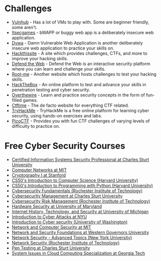 # Challenges

- [Vulnhub](https://www.vulnhub.com/) - Has a lot of VMs to play with. Some are beginner friendly, some aren't.
- [Itsecgames](http://www.itsecgames.com/) - bWAPP or buggy web app is a deliberately insecure web application.
- [Dvwa](http://www.dvwa.co.uk/) - Damn Vulnerable Web Application is another deliberately insecure web application to practice your skills on.
- [Hackthissite](https://www.hackthissite.org/) - A site which provides challenges, CTFs, and more to improve your hacking skills.
- [Defend the Web](https://defendtheweb.net/) - Defend the Web is an interactive security platform where you can learn and challenge your skills.
- [Root-me](https://www.root-me.org/) - Another website which hosts challenges to test your hacking skills.
- [HackTheBox](https://www.hackthebox.eu/) - An online platform to test and advance your skills in penetration testing and cyber security.
- [Overthewire](http://overthewire.org/wargames/) - Learn and practice security concepts in the form of fun-filled games.
- [Ctftime](https://ctftime.org/) - The de facto website for everything CTF related. 
- [TryHackMe](https://tryhackme.com/) - TryHackMe is a free online platform for learning cyber security, using hands-on exercises and labs.
- [PicoCTF](https://picoctf.org/) - Provides you with fun CTF challenges of varying levels of difficulty to practice on.

# Free Cyber Security Courses

- [Certified Information Systems Security Professional at Charles Sturt University](https://itmasters.edu.au/free-short-course-cissp-updated/)
- [Computer Networks at MIT](https://ocw.mit.edu/courses/6-829-computer-networks-fall-2002/)
- [Cryptography I at Stanford](https://www.coursera.org/learn/crypto)
- [CS50's Introduction to Computer Science (Harvard University)](https://www.edx.org/course/introduction-computer-science-harvardx-cs50x)
- [CS50's Introduction to Programming with Python (Harvard University)](https://www.edx.org/course/cs50s-introduction-to-programming-with-python)
- [Cybersecurity Fundamentals (Rochester Institute of Technology)](https://www.edx.org/course/cybersecurity-fundamentals)
- [Cybersecurity Management at Charles Sturt University](https://itmasters.edu.au/free-short-course-cybersecurity-management/)
- [Cybersecurity Risk Management (Rochester Institute of Technology)](https://www.edx.org/course/cybersecurity-risk-management)
- [Hardware Security at University of Maryland](https://www.coursera.org/learn/hardware-security)
- [Internet History, Technology, and Security at University of Michigan](https://online.umich.edu/courses/internet-history-technology-and-security/)
- [Introduction to Cyber Attacks at NYU](https://www.classcentral.com/course/intro-cyber-attacks-9667)
- [Introduction to Cyber security (University of Washington)](https://www.edx.org/course/introduction-to-cybersecurity)
- [Network and Computer Security at MIT](https://ocw.mit.edu/courses/6-857-network-and-computer-security-spring-2014/)
- [Network and Security Foundations at Western Governors University](https://www.edx.org/course/network-security-foundations)
- [Network Security - Advanced Topics (New York University)](https://www.edx.org/course/network-security-advanced-topics)
- [Network Security (Rochester Institute of Technology)](https://www.edx.org/course/network-security-2)
- [Pen Testing at Charles Sturt University](https://itmasters.edu.au/free-short-course-pen-testing/)
- [System Issues in Cloud Computing Specialization at Georgia Tech](https://www.coursera.org/specializations/cloud)
